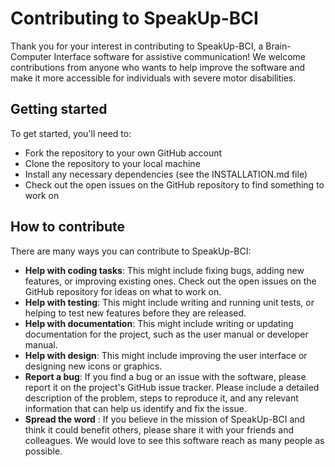 # Contributing to SpeakUp-BCI

Thank you for your interest in contributing to SpeakUp-BCI, a Brain-Computer Interface software for assistive communication! We welcome contributions from anyone who wants to help improve the software and make it more accessible for individuals with severe motor disabilities.

## Getting started

To get started, you'll need to:

* Fork the repository to your own GitHub account
* Clone the repository to your local machine
* Install any necessary dependencies (see the INSTALLATION.md file)
* Check out the open issues on the GitHub repository to find something to work on


## How to contribute
There are many ways you can contribute to SpeakUp-BCI:

- **Help with coding tasks**: This might include fixing bugs, adding new features, or improving existing ones. Check out the open issues on the GitHub repository for ideas on what to work on.
- **Help with testing**: This might include writing and running unit tests, or helping to test new features before they are released.
- **Help with documentation**: This might include writing or updating documentation for the project, such as the user manual or developer manual.
- **Help with design**: This might include improving the user interface or designing new icons or graphics.
- **Report a bug**: If you find a bug or an issue with the software, please report it on the project's GitHub issue tracker. Please include a detailed description of the problem, steps to reproduce it, and any relevant information that can help us identify and fix the issue.
- **Spread the word** : If you believe in the mission of SpeakUp-BCI and think it could benefit others, please share it with your friends and colleagues. We would love to see this software reach as many people as possible.
